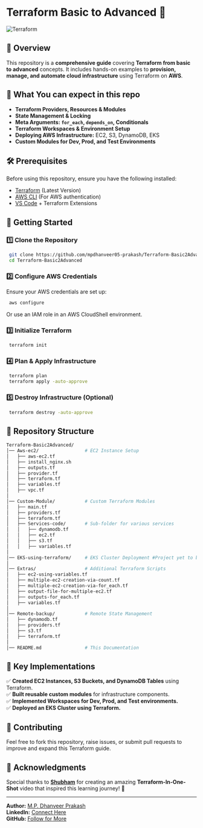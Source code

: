 # Terraform Basic to Advanced 🚀

![Terraform](https://img.shields.io/badge/Terraform-IaC-blueviolet?style=for-the-badge&logo=terraform)  

## 📌 Overview
This repository is a **comprehensive guide** covering **Terraform from basic to advanced** concepts. It includes hands-on examples to **provision, manage, and automate cloud infrastructure** using Terraform on **AWS**.

## 📖 What You can expect in this repo
- **Terraform Providers, Resources & Modules**
- **State Management & Locking**
- **Meta Arguments: `for_each`, `depends_on`, Conditionals**
- **Terraform Workspaces & Environment Setup**
- **Deploying AWS Infrastructure:** EC2, S3, DynamoDB, EKS
- **Custom Modules for Dev, Prod, and Test Environments**

## 🛠️ Prerequisites
Before using this repository, ensure you have the following installed:
- [Terraform](https://developer.hashicorp.com/terraform/downloads) (Latest Version)
- [AWS CLI](https://aws.amazon.com/cli/) (For AWS authentication)
- [VS Code](https://code.visualstudio.com/) + Terraform Extensions

## 🚀 Getting Started
### 1️⃣ Clone the Repository
```bash
 git clone https://github.com/mpdhanveer05-prakash/Terraform-Basic2Advanced.git
 cd Terraform-Basic2Advanced
```

### 2️⃣ Configure AWS Credentials
Ensure your AWS credentials are set up:
```bash
 aws configure
```
Or use an IAM role in an AWS CloudShell environment.

### 3️⃣ Initialize Terraform
```bash
 terraform init
```

### 4️⃣ Plan & Apply Infrastructure
```bash
 terraform plan
 terraform apply -auto-approve
```

### 5️⃣ Destroy Infrastructure (Optional)
```bash
 terraform destroy -auto-approve
```

## 📂 Repository Structure
```bash
Terraform-Basic2Advanced/
│── Aws-ec2/                 # EC2 Instance Setup
│   ├── aws-ec2.tf
│   ├── install_nginx.sh
│   ├── outputs.tf
│   ├── provider.tf
│   ├── terraform.tf
│   ├── variables.tf
│   ├── vpc.tf
│
│── Custom-Module/           # Custom Terraform Modules
│   ├── main.tf
│   ├── providers.tf
│   ├── terraform.tf
│   ├── Services-code/       # Sub-folder for various services
│   │   ├── dynamodb.tf
│   │   ├── ec2.tf
│   │   ├── s3.tf
│   │   ├── variables.tf
│
│── EKS-using-terraform/     # EKS Cluster Deployment #Project yet to be added
│
│── Extras/                  # Additional Terraform Scripts
│   ├── ec2-using-variables.tf
│   ├── multiple-ec2-creation-via-count.tf
│   ├── multiple-ec2-creation-via-for_each.tf
│   ├── output-file-for-multiple-ec2.tf
│   ├── outputs-for_each.tf
│   ├── variables.tf
│
│── Remote-backup/           # Remote State Management
│   ├── dynamodb.tf
│   ├── providers.tf
│   ├── s3.tf
│   ├── terraform.tf
│
│── README.md                # This Documentation
```

## 🎯 Key Implementations
✅ **Created EC2 Instances, S3 Buckets, and DynamoDB Tables** using Terraform.  
✅ **Built reusable custom modules** for infrastructure components.  
✅ **Implemented Workspaces for Dev, Prod, and Test environments.**  
✅ **Deployed an EKS Cluster using Terraform.**  

## 🤝 Contributing
Feel free to fork this repository, raise issues, or submit pull requests to improve and expand this Terraform guide. 


## 🎉 Acknowledgments
Special thanks to **[Shubham](https://www.linkedin.com/in/shubhamlondhe1996/)** for creating an amazing **Terraform-In-One-Shot** video that inspired this learning journey! 🚀

---
**Author:** [M.P. Dhanveer Prakash](https://github.com/mpdhanveer05-prakash)  
**LinkedIn:** [Connect Here](https://www.linkedin.com/in/mpdhanveer05-prakash/)  
**GitHub:** [Follow for More](https://github.com/mpdhanveer05-prakash)  
